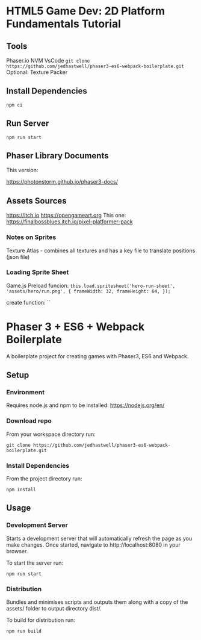 # HTML5 Game Dev: 2D Platform Fundamentals Tutorial

## Tools
Phaser.io
NVM
VsCode
`git clone https://github.com/jedhastwell/phaser3-es6-webpack-boilerplate.git`
Optional: Texture Packer


## Install Dependencies
`npm ci`

## Run Server
`npm run start`

## Phaser Library Documents
This version:

https://photonstorm.github.io/phaser3-docs/

## Assets Sources
https://itch.io
https://opengameart.org
This one:
https://finalbossblues.itch.io/pixel-platformer-pack

### Notes on Sprites
Texture Atlas - combines all textures and has a key file to translate positions
(json file)

### Loading Sprite Sheet
Game.js
Preload funcion:
`this.load.spritesheet('hero-run-sheet', 'assets/hero/run.png', { frameWidth: 32, frameHeight: 64, });`

create function:
``











# Phaser 3 + ES6 + Webpack Boilerplate
A boilerplate project for creating games with Phaser3, ES6 and Webpack.

## Setup

### Environment
Requires node.js and npm to be installed: https://nodejs.org/en/

### Download repo
From your workspace directory run:

`git clone https://github.com/jedhastwell/phaser3-es6-webpack-boilerplate.git`

### Install Dependencies
From the project directory run:

`npm install`

## Usage

### Development Server
Starts a development server that will automatically refresh the page as you make changes. Once started, navigate to http://localhost:8080 in your browser.

To start the server run:

`npm run start`

### Distribution
Bundles and minimises scripts and outputs them along with a copy of the assets/ folder to output directory dist/.

To build for distribution run:

`npm run build`